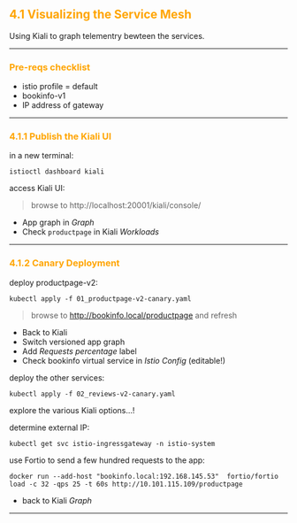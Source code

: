 ## <font color="orange"> 4.1 Visualizing the Service Mesh </font>
Using Kiali to graph telementry bewteen the services.

---

### <font color="orange"> Pre-reqs checklist </font>
* istio profile = default
* bookinfo-v1
* IP address of gateway

---

### <font color="orange"> 4.1.1 Publish the Kiali UI </font>
in a new terminal:
```
istioctl dashboard kiali
```
access Kiali UI:
> browse to http://localhost:20001/kiali/console/

- App graph in _Graph_
- Check `productpage` in Kiali _Workloads_

---

### <font color="orange"> 4.1.2 Canary Deployment </font>
deploy productpage-v2:
```
kubectl apply -f 01_productpage-v2-canary.yaml
```
> browse to http://bookinfo.local/productpage and refresh 

- Back to Kiali
- Switch versioned app graph
- Add _Requests percentage_ label
- Check bookinfo virtual service in _Istio Config_ (editable!)

deploy the other services:
```
kubectl apply -f 02_reviews-v2-canary.yaml
```
explore the various Kiali options...!

determine external IP:
```
kubectl get svc istio-ingressgateway -n istio-system
```
use Fortio to send a few hundred requests to the app:
```
docker run --add-host "bookinfo.local:192.168.145.53"  fortio/fortio load -c 32 -qps 25 -t 60s http://10.101.115.109/productpage
```
- back to Kiali _Graph_

---